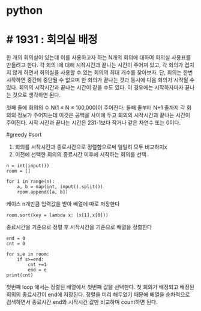 # python


# # 1931 : 회의실 배정

한 개의 회의실이 있는데 이를 사용하고자 하는 N개의 회의에 대하여 회의실 사용표를 만들려고 한다. 각 회의 I에 대해 시작시간과 끝나는 시간이 주어져 있고, 각 회의가 겹치지 않게 하면서 회의실을 사용할 수 있는 회의의 최대 개수를 찾아보자. 단, 회의는 한번 시작하면 중간에 중단될 수 없으며 한 회의가 끝나는 것과 동시에 다음 회의가 시작될 수 있다. 회의의 시작시간과 끝나는 시간이 같을 수도 있다. 이 경우에는 시작하자마자 끝나는 것으로 생각하면 된다.

첫째 줄에 회의의 수 N(1 ≤ N ≤ 100,000)이 주어진다. 둘째 줄부터 N+1 줄까지 각 회의의 정보가 주어지는데 이것은 공백을 사이에 두고 회의의 시작시간과 끝나는 시간이 주어진다. 시작 시간과 끝나는 시간은 231-1보다 작거나 같은 자연수 또는 0이다.

#greedy #sort

1. 회의를 시작시간과 종료시간으로 정렬함으로써 일일히 모두 비교하지x
2. 이전에 선택한 회의의 종료시간 이후에 시작하는 회의를 선택

```
n = int(input())
room = []

for i in range(n):
    a, b = map(int, input().split())
    room.append([a, b])
```
케이스 n개만큼 입력값을 받아 배열에 따로 저장한다

```
room.sort(key = lambda x: (x[1],x[0]))
```
종료시간을 기준으로 정렬 후 시작시간을 기준으로 배열을 정렬한다

```
end = 0
cnt = 0

for s,e in room:
    if s>=end:
        cnt +=1
        end = e
print(cnt)
```
첫번째 loop 에서는 정렬된 배열에서 첫번째 값을 선택한다. 첫 회의가 배정되고 배정된 회의의 종료시간이 end에 저장된다.
정렬을 미리 해두었기 때문에 배열을 순차적으로 검색하면서 종료시간 end와 시작시간 값만 비교하며 count하면 된다.
